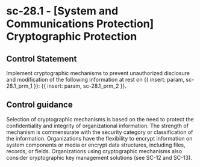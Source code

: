 # sc-28.1 - \[System and Communications Protection\] Cryptographic Protection

## Control Statement

Implement cryptographic mechanisms to prevent unauthorized disclosure and modification of the following information at rest on {{ insert: param, sc-28.1_prm_1 }}: {{ insert: param, sc-28.1_prm_2 }}.

## Control guidance

Selection of cryptographic mechanisms is based on the need to protect the confidentiality and integrity of organizational information. The strength of mechanism is commensurate with the security category or classification of the information. Organizations have the flexibility to encrypt information on system components or media or encrypt data structures, including files, records, or fields. Organizations using cryptographic mechanisms also consider cryptographic key management solutions (see SC-12 and SC-13).
